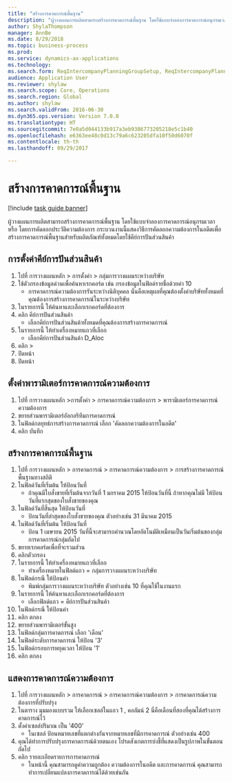 ```yaml
--- 
title: "สร้างการคาดการณ์พื้นฐาน"
description: "ผู้วางแผนการผลิตสามารถสร้างการคาดการณ์พื้นฐาน โดยใช้แบบจำลองการคาดการณ์อนุกรมเวลา หรือ โดยการคัดลอกประวัติความต้องการ "
author: ShylaThompson
manager: AnnBe
ms.date: 8/29/2018
ms.topic: business-process
ms.prod: 
ms.service: dynamics-ax-applications
ms.technology: 
ms.search.form: ReqIntercompanyPlanningGroupSetup, ReqIntercompanyPlanningGroupAllocKeys, ReqDemPlanForecastParameters, ReqDemPlanCreateForecastDialog, SysQueryForm, ReqDemPlanForecastViewer
audience: Application User
ms.reviewer: shylaw
ms.search.scope: Core, Operations
ms.search.region: Global
ms.author: shylaw
ms.search.validFrom: 2016-06-30
ms.dyn365.ops.version: Version 7.0.0
ms.translationtype: HT
ms.sourcegitcommit: 7e0a5d044133b917a3eb9386773205218e5c1b40
ms.openlocfilehash: e6363ee48c0d13c79a6c623205dfa10f50d6070f
ms.contentlocale: th-th
ms.lasthandoff: 09/29/2017

---
```

# <a name="create-a-baseline-forecast"></a>สร้างการคาดการณ์พื้นฐาน

[!include [task guide banner](../../includes/task-guide-banner.md)]

ผู้วางแผนการผลิตสามารถสร้างการคาดการณ์พื้นฐาน โดยใช้แบบจำลองการคาดการณ์อนุกรมเวลา หรือ โดยการคัดลอกประวัติความต้องการ  กระบวนงานนี้แสดงวิธีการคัดลอกความต้องการในอดีตเพื่อสร้างการคาดการณ์พื้นฐานสำหรับผลิตภัณฑ์ทั้งหมดโดยใช้คีย์การปันส่วนสินค้า 


## <a name="set-up-an-item-allocation-key"></a>การตั้งค่าคีย์การปันส่วนสินค้า
1. ไปที่ การวางแผนหลัก > การตั้งค่า > กลุ่มการวางแผนระหว่างบริษัท
2. ใช้ตัวกรองข้อมูลด่วนเพื่อค้นหาเรกคอร์ด  เช่น กรองข้อมูลในฟิลด์รายชื่อด้วยค่า 10
    * การคาดการณ์ความต้องการรันระหว่างนิติบุคคล  นั่นคือเหตุผลที่คุณต้องตั้งค่าบริษัททั้งหมดที่คุณต้องการสร้างการคาดการณ์ในระหว่างบริษัท  
3. ในรายการนี้ ให้ค้นหาและเลือกเรกคอร์ดที่ต้องการ
4. คลิก คีย์การปันส่วนสินค้า
    * เลือกคีย์การปันส่วนสินค้าทั้งหมดที่คุณต้องการสร้างการคาดการณ์   
5. ในรายการนี้ ให้ทำเครื่องหมายแถวที่เลือก
    * เลือกคีย์การปันส่วนสินค้า D_Aloc   
6. คลิก >
7. ปิดหน้า
8. ปิดหน้า

## <a name="set-up-the-demand-forecasting-paramters"></a>ตั้งค่าพารามิเตอร์การคาดการณ์ความต้องการ
1. ไปที่ การวางแผนหลัก >การตั้งค่า > การคาดการณ์ความต้องการ > พารามิเตอร์การคาดการณ์ความต้องการ
2. ขยายส่วนพารามิเตอร์อัลกอริทึมการคาดการณ์
3. ในฟิลด์กลยุทธ์การสร้างการคาดการณ์ เลือก 'คัดลอกความต้องการในอดีต' 
4. คลิก บันทึก

## <a name="create-a-baseline-forecast"></a>สร้างการคาดการณ์พื้นฐาน
1. ไปที่ การวางแผนหลัก > การคาดการณ์ > การคาดการณ์ความต้องการ > การสร้างการคาดการณ์พื้นฐานทางสถิติ
2. ในฟิลด์วันที่เริ่มต้น ให้ป้อนวันที่
    * ถ้าคุณมีใบสั่งขายที่เริ่มต้นจากวันที่ 1 มกราคม 2015 ให้ป้อนวันที่นี้  ถ้าหากคุณไม่มี ให้ป้อนวันที่แรกสุดของใบสั่งขายของคุณ  
3. ในฟิลด์วันที่สิ้นสุด ให้ป้อนวันที่
    * ป้อนวันที่ล่าสุดของใบสั่งขายของคุณ ตัวอย่างเช่น 31 มีนาคม 2015  
4. ในฟิลด์วันที่เริ่มต้น ให้ป้อนวันที่
    * ป้อน 1 เมษายน 2015  วันที่นี้จะสามารถคำนวณโดยอัตโนมัติเหมือนเป็นวันเริ่มต้นของกลุ่มการคาดการณ์กลุ่มถัดไป   
5. ขยายเรกคอร์ดเพื่อที่จะรวมส่วน
6. คลิกตัวกรอง 
7. ในรายการนี้ ให้ทำเครื่องหมายแถวที่เลือก
    * ทำเครื่องหมายในฟิลด์แถว = กลุ่มการวางแผนระหว่างบริษัท   
8. ในฟิลด์กรณี ให้ป้อนค่า
    * พิมพ์กลุ่มการวางแผนระหว่างบริษัท ตัวอย่างเช่น 10 ที่คุณใช้ในงานแรก  
9. ในรายการนี้ ให้ค้นหาและเลือกเรกคอร์ดที่ต้องการ
    * เลือกฟิลด์แถว = คีย์การปันส่วนสินค้า   
10. ในฟิลด์กรณี ให้ป้อนค่า
11. คลิก ตกลง
12. ขยายส่วนพารามิเตอร์ขั้นสูง
13. ในฟิลด์กลุ่มการคาดการณ์ เลือก 'เดือน'
14. ในฟิลด์ระดับการคาดการณ์ ให้ป้อน '3'
15. ในฟิลด์กรอบการหยุดเวลา ให้ป้อน '1'
16. คลิก ตกลง

## <a name="visualize-the-demand-forecast"></a>แสดงการคาดการณ์ความต้องการ
1. ไปที่ การวางแผนหลัก > การคาดการณ์ > การคาดการณ์ความต้องการ > การคาดการณ์ความต้องการที่ปรับปรุง
2. ในตาราง มุมมองแบบรวม ให้เลือกเซลล์ในแถว 1 , คอลัมน์ 2 นี่คือเดือนที่สองที่คุณได้สร้างการคาดการณ์ไว้
3. ตั้งค่าเซลล์ปริมาณ เป็น '400'
    * ในเซลล์ ป้อนหมายเลขที่แตกต่างกันจากหมายเลขที่มีการคาดการณ์ ตัวอย่างเช่น 400  
4. คุณได้ทำการปรับปรุงการคาดการณ์ด้วยตนเอง  โปรดสังเกตการบ่งชี้ที่แสดงเป็นรูปภาพในขั้นตอนถัดไป
5. คลิก รายละเอียดรายการการคาดการณ์
    * ในหน้านี้ คุณสามารถดูค่าความถูกต้อง ความต้องการในอดีต และการคาดการณ์  คุณสามารถทำการเปลี่ยนแปลงการคาดการณ์ได้ด้วยเช่นกัน  


